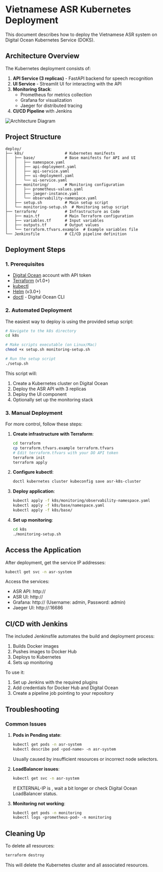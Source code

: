 # Vietnamese ASR Kubernetes Deployment

This document describes how to deploy the Vietnamese ASR system on Digital Ocean Kubernetes Service (DOKS).

## Architecture Overview

The Kubernetes deployment consists of:

1. **API Service (3 replicas)** - FastAPI backend for speech recognition
2. **UI Service** - Streamlit UI for interacting with the API
3. **Monitoring Stack**:
   - Prometheus for metrics collection
   - Grafana for visualization
   - Jaeger for distributed tracing
4. **CI/CD Pipeline** with Jenkins

![Architecture Diagram](https://mermaid.ink/img/pako:eNqFk01v2zAMhv8KoVMKtECzpsPQHFI0LTDkEiCAsx52KGTRMRFZUiU6qVfkv49ynDrN2vawg0i-j0hRpFcsVgpZwPJVbJRXpM2LhI2UBlSKg5MZPYLMtqAkiVp52IEOOZN6kSJWzxJPk3hX1dqpqjWQxSVOx9BkRa4MwVT4lqB3J1_-QKyFwi1iA61LWpVt-OQjnmLLa4KG0WDQzCeV8CrXVa4qtUYlKb3DXfwk9_QyuzEWBD81JwTvSE7zORZ3CpVe7OEVdJr-BdTVVrshpjBbS6Oq2HhIXuHe3Y5p2Cx09cNxPtjMX4Tc-l7yRnKvFBXsEZNGNjWvpfm0g6_m-bHVUP-2-Piu8Wd1mCQB2yJMQ0yBxF00KQx9Xm8-cIjpMkzOHI-QGo89gZsKz5Brqs5F03PWCfwbKUOuoHBwJ9ViD7XYKs84b8Xm0gpvLcLsP27lDLy0WmFR_yozj6CuylTYKd3cOPa-fBiF7_1wGl4V9F1Hv4CwnftS0W9aujPJSjgzs2AVecSNTJWsYV4Ym5WJLECVojPGlVQoO5M6baiQB-QY1HbSVK3r_3Y5Lw0-nRs2hR_KpMZy2YwbZPo4HVuaHuJMqtrSX2MpO2o32i0LWAmdqJRFY9v3HgsG8fQ0fX6OomnQXQ2HQS8KetPpaNC_Daa9YLrqB4PwKgpXw96oPwwHqwDeQb_YPwKQVnQ?type=png)

## Project Structure

```
deploy/
├── k8s/                  # Kubernetes manifests
│   ├── base/             # Base manifests for API and UI
│   │   ├── namespace.yaml
│   │   ├── api-deployment.yaml
│   │   ├── api-service.yaml
│   │   ├── ui-deployment.yaml
│   │   └── ui-service.yaml
│   ├── monitoring/       # Monitoring configuration
│   │   ├── prometheus-values.yaml
│   │   ├── jaeger-instance.yaml
│   │   └── observability-namespace.yaml
│   ├── setup.sh          # Main setup script
│   └── monitoring-setup.sh  # Monitoring setup script
├── terraform/            # Infrastructure as Code
│   ├── main.tf           # Main Terraform configuration
│   ├── variables.tf      # Input variables
│   ├── outputs.tf        # Output values
│   └── terraform.tfvars.example  # Example variables file
└── Jenkinsfile           # CI/CD pipeline definition
```

## Deployment Steps

### 1. Prerequisites

- [Digital Ocean](https://www.digitalocean.com/) account with API token
- [Terraform](https://www.terraform.io/) (v1.0+)
- [kubectl](https://kubernetes.io/docs/tasks/tools/install-kubectl/)
- [Helm](https://helm.sh/) (v3.0+)
- [doctl](https://docs.digitalocean.com/reference/doctl/) - Digital Ocean CLI

### 2. Automated Deployment

The easiest way to deploy is using the provided setup script:

```bash
# Navigate to the k8s directory
cd k8s

# Make scripts executable (on Linux/Mac)
chmod +x setup.sh monitoring-setup.sh

# Run the setup script
./setup.sh
```

This script will:
1. Create a Kubernetes cluster on Digital Ocean
2. Deploy the ASR API with 3 replicas
3. Deploy the UI component
4. Optionally set up the monitoring stack

### 3. Manual Deployment

For more control, follow these steps:

1. **Create infrastructure with Terraform**:
   ```bash
   cd terraform
   cp terraform.tfvars.example terraform.tfvars
   # Edit terraform.tfvars with your DO API token
   terraform init
   terraform apply
   ```

2. **Configure kubectl**:
   ```bash
   doctl kubernetes cluster kubeconfig save asr-k8s-cluster
   ```

3. **Deploy application**:
   ```bash
   kubectl apply -f k8s/monitoring/observability-namespace.yaml
   kubectl apply -f k8s/base/namespace.yaml
   kubectl apply -f k8s/base/
   ```

4. **Set up monitoring**:
   ```bash
   cd k8s
   ./monitoring-setup.sh
   ```

## Access the Application

After deployment, get the service IP addresses:

```bash
kubectl get svc -n asr-system
```

Access the services:
- ASR API: http://<api-loadbalancer-ip>
- ASR UI: http://<ui-loadbalancer-ip>
- Grafana: http://<grafana-loadbalancer-ip> (Username: admin, Password: admin)
- Jaeger UI: http://<jaeger-query-loadbalancer-ip>:16686

## CI/CD with Jenkins

The included Jenkinsfile automates the build and deployment process:

1. Builds Docker images
2. Pushes images to Docker Hub
3. Deploys to Kubernetes
4. Sets up monitoring

To use it:
1. Set up Jenkins with the required plugins
2. Add credentials for Docker Hub and Digital Ocean
3. Create a pipeline job pointing to your repository

## Troubleshooting

### Common Issues

1. **Pods in Pending state**:
   ```bash
   kubectl get pods -n asr-system
   kubectl describe pod <pod-name> -n asr-system
   ```
   Usually caused by insufficient resources or incorrect node selectors.

2. **LoadBalancer issues**:
   ```bash
   kubectl get svc -n asr-system
   ```
   If EXTERNAL-IP is <pending>, wait a bit longer or check Digital Ocean LoadBalancer status.

3. **Monitoring not working**:
   ```bash
   kubectl get pods -n monitoring
   kubectl logs <prometheus-pod> -n monitoring
   ```

## Cleaning Up

To delete all resources:

```bash
terraform destroy
```

This will delete the Kubernetes cluster and all associated resources.
